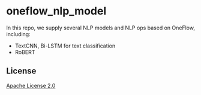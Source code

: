 # oneflow_nlp_model

In this repo, we supply several NLP models and NLP ops based on OneFlow, including:

* TextCNN, Bi-LSTM for text classification
* RoBERT


## License
[Apache License 2.0](LICENSE)
